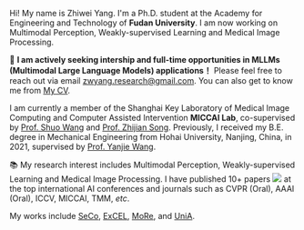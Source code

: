 
Hi! My name is Zhiwei Yang. I'm a Ph.D. student at the Academy for Engineering and Technology of <i class="fas fa-university"></i> **Fudan University**. I am now working on Multimodal Perception, Weakly-supervised Learning and Medical Image Processing.

🌈 **I am actively seeking intership and full-time opportunities in MLLMs (Multimodal Large Language Models) applications！** Please feel free to reach out via email [zwyang.research@gmail.com](mailto:zwyang21@m.fudan.edu.cn). You can also get to know me from [My CV](https://github.com/zwyang6/zwyang6.github.io/blob/master/images/resume/yzw_resume.pdf).

I am currently a member of the Shanghai Key Laboratory of Medical Image Computing and Computer Assisted Intervention <i class="fab fa-microsoft"></i> **MICCAI Lab**, co-supervised by <a href="https://swang.miccai.cloud/">Prof. Shuo Wang</a> and <a href="https://miccai.fudan.edu.cn/34225/list.htm">Prof. Zhijian Song</a>.
Previously, I received my B.E. degree in Mechanical Engineering from Hohai University, Nanjing, China, in 2021, supervised by <a href="https://scholar.google.com/citations?hl=en&user=sTQwwu4AAAAJ">Prof. Yanjie Wang</a>.

📚 My research interest includes Multimodal Perception, Weakly-supervised Learning and Medical Image Processing. I have published 10+ papers <a href='https://scholar.google.com/citations?user=e_lRvJ8AAAAJ&hl=en'><img src="https://img.shields.io/endpoint?logo=Google%20Scholar&url=https%3A%2F%2Fraw.githubusercontent.com%2Fzwyang6%2Fzwyang6.github.io%2Fgoogle-scholar-stats%2Fgs_data_shieldsio.json&labelColor=f6f6f6&color=9cf&style=flat&label=citations"></a> at the top international AI conferences and journals such as CVPR (Oral), AAAI (Oral), ICCV, MICCAI, TMM, *etc*. 

My works include [SeCo](https://arxiv.org/pdf/2402.18467), [ExCEL](https://arxiv.org/pdf/2503.20826), [MoRe](https://arxiv.org/pdf/2412.11076), and [UniA](https://arxiv.org/pdf/2404.08195).